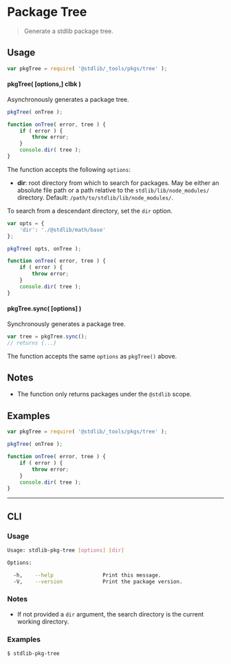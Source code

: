 # Package Tree

> Generate a stdlib package tree.

<section class="usage">

## Usage

```javascript
var pkgTree = require( '@stdlib/_tools/pkgs/tree' );
```

#### pkgTree( \[options,] clbk )

Asynchronously generates a package tree.

```javascript
pkgTree( onTree );

function onTree( error, tree ) {
    if ( error ) {
        throw error;
    }
    console.dir( tree );
}
```

The function accepts the following `options`:

-   **dir**: root directory from which to search for packages. May be either an absolute file path or a path relative to the `stdlib/lib/node_modules/` directory. Default: `/path/to/stdlib/lib/node_modules/`.

To search from a descendant directory, set the `dir` option.

```javascript
var opts = {
    'dir': './@stdlib/math/base'
};

pkgTree( opts, onTree );

function onTree( error, tree ) {
    if ( error ) {
        throw error;
    }
    console.dir( tree );
}
```

#### pkgTree.sync( \[options] )

Synchronously generates a package tree.

```javascript
var tree = pkgTree.sync();
// returns {...}
```

The function accepts the same `options` as `pkgTree()` above.

</section>

<!-- /.usage -->

<section class="notes">

## Notes

-   The function only returns packages under the `@stdlib` scope.

</section>

<!-- /.notes -->

<section class="examples">

## Examples

```javascript
var pkgTree = require( '@stdlib/_tools/pkgs/tree' );

pkgTree( onTree );

function onTree( error, tree ) {
    if ( error ) {
        throw error;
    }
    console.dir( tree );
}
```

</section>

<!-- /.examples -->

* * *

<section class="cli">

## CLI

<section class="usage">

### Usage

```bash
Usage: stdlib-pkg-tree [options] [dir]

Options:

  -h,    --help                Print this message.
  -V,    --version             Print the package version.
```

</section>

<!-- /.usage -->

<section class="notes">

### Notes

-   If not provided a `dir` argument, the search directory is the current working directory.

</section>

<!-- /.notes -->

<section class="examples">

### Examples

```bash
$ stdlib-pkg-tree
```

</section>

<!-- /.examples -->

</section>

<!-- /.cli -->

<section class="links">

</section>

<!-- /.links -->
